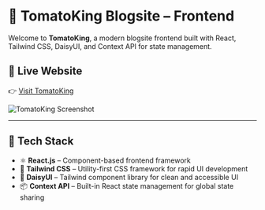 # 🍅 TomatoKing Blogsite – Frontend

Welcome to **TomatoKing**, a modern blogsite frontend built with React, Tailwind CSS, DaisyUI, and Context API for state management.

## 🔗 Live Website

👉 [Visit TomatoKing](https://tomato-king.vercel.app/)

![TomatoKing Screenshot](./assets/homeScreenshot.png)

---

## 🚀 Tech Stack

- ⚛️ **React.js** – Component-based frontend framework  
- 💨 **Tailwind CSS** – Utility-first CSS framework for rapid UI development  
- 🌼 **DaisyUI** – Tailwind component library for clean and accessible UI  
- 📦 **Context API** – Built-in React state management for global state sharing  

